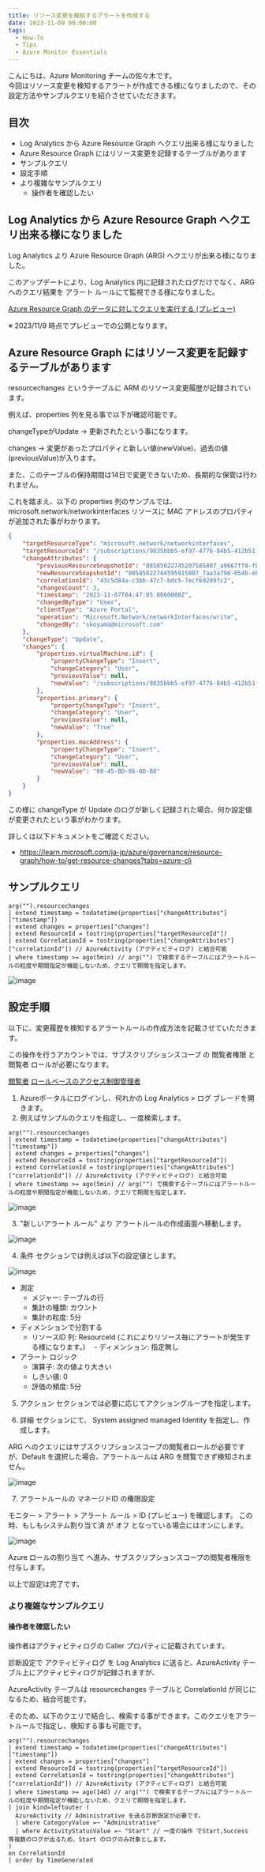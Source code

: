 ```yaml
---
title: リソース変更を検知するアラートを作成する
date: 2023-11-09 00:00:00
tags:
  - How-To
  - Tips
  - Azure Monitor Essentials
---
```


こんにちは、Azure Monitoring チームの佐々木です。  
今回はリソース変更を検知するアラートが作成できる様になりましたので、その設定方法やサンプルクエリを紹介させていただきます。

<!-- more -->

## 目次
- Log Analytics から Azure Resource Graph へクエリ出来る様になりました
- Azure Resource Graph にはリソース変更を記録するテーブルがあります
- サンプルクエリ
- 設定手順
- より複雑なサンプルクエリ
  - 操作者を確認したい

## Log Analytics から Azure Resource Graph へクエリ出来る様になりました

Log Analytics より Azure Resource Graph (ARG) へクエリが出来る様になりました。

このアップデートにより、Log Analytics 内に記録されたログだけでなく、ARG へのクエリ結果を アラート ルールにて監視できる様になりました。

[Azure Resource Graph のデータに対してクエリを実行する (プレビュー)](https://learn.microsoft.com/ja-jp/azure/azure-monitor/logs/azure-monitor-data-explorer-proxy#query-data-in-azure-resource-graph-preview)

※ 2023/11/9 時点でプレビューでの公開となります。

## Azure Resource Graph にはリソース変更を記録するテーブルがあります

resourcechanges というテーブルに ARM のリソース変更履歴が記録されています。

例えば、properties 列を見る事で以下が確認可能です。

changeTypeがUpdate  -> 更新されたという事になります。

changes -> 変更があったプロパティと新しい値(newValue)、過去の値(previousValue)が入ります。

また、このテーブルの保持期間は14日で変更できないため、長期的な保管は行われません。

これを踏まえ、以下の properties 列のサンプルでは、microsoft.network/networkinterfaces リソースに MAC アドレスのプロパティが追加された事がわかります。

```json
{
    "targetResourceType": "microsoft.network/networkinterfaces",
    "targetResourceId": "/subscriptions/9835bbb5-ef97-4776-84b5-412b51f0ea8d/resourceGroups/1627/providers/Microsoft.Network/networkInterfaces/1627vm837",
    "changeAttributes": {
        "previousResourceSnapshotId": "08585022745207585807_a9667ff8-fb74-82a5-ffd1-419287f1063f_3620098351_1699332364",
        "newResourceSnapshotId": "08585022744595915807_7aa3a796-054b-ebe0-df8e-673414ebfde7_82482185_1699332425",
        "correlationId": "43c5d84a-c3bb-47c7-bdc5-7ecf69209fc2",
        "changesCount": 3,
        "timestamp": "2023-11-07T04:47:05.8860000Z",
        "changedByType": "User",
        "clientType": "Azure Portal",
        "operation": "Microsoft.Network/networkInterfaces/write",
        "changedBy": "skoyama@microsoft.com"
    },
    "changeType": "Update",
    "changes": {
        "properties.virtualMachine.id": {
            "propertyChangeType": "Insert",
            "changeCategory": "User",
            "previousValue": null,
            "newValue": "/subscriptions/9835bbb5-ef97-4776-84b5-412b51f0ea8d/resourceGroups/1627/providers/Microsoft.Compute/virtualMachines/1627vm"
        },
        "properties.primary": {
            "propertyChangeType": "Insert",
            "changeCategory": "User",
            "previousValue": null,
            "newValue": "True"
        },
        "properties.macAddress": {
            "propertyChangeType": "Insert",
            "changeCategory": "User",
            "previousValue": null,
            "newValue": "60-45-BD-66-0D-B8"
        }
    }
}
```

この様に changeType が Update のログが新しく記録された場合、何か設定値が変更されたという事がわかります。

詳しくは以下ドキュメントをご確認ください。

- https://learn.microsoft.com/ja-jp/azure/governance/resource-graph/how-to/get-resource-changes?tabs=azure-cli

## サンプルクエリ

```Kusto
arg("").resourcechanges
| extend timestamp = todatetime(properties["changeAttributes"]["timestamp"])
| extend changes = properties["changes"]
| extend ResourceId = tostring(properties["targetResourceId"])
| extend CorrelationId = tostring(properties["changeAttributes"]["correlationId"]) // AzureActivity (アクティビティログ) と結合可能
| where timestamp >= ago(5min) // arg("") で検索するテーブルにはアラートルールの粒度や期間指定が機能しないため、クエリで期間を指定します。
```

![image](https://github.com/sakkuntyo/cssblog/assets/20591351/01da721e-2011-4df9-ab3a-1feed3008c21)

## 設定手順

以下に、変更履歴を検知するアラートルールの作成方法を記載させていただきます。

この操作を行うアカウントでは、サブスクリプションスコープ の 閲覧者権限 と 閲覧者 ロールが必要になります。

[閲覧者](https://learn.microsoft.com/ja-jp/azure/role-based-access-control/built-in-roles#reader)
[ロールベースのアクセス制御管理者](https://learn.microsoft.com/ja-jp/azure/role-based-access-control/built-in-roles#role-based-access-control-administrator-preview)

1. Azureポータルにログインし、何れかの Log Analytics > ログ ブレードを開きます。
2. 例えばサンプルのクエリを指定し、一度検索します。

```
arg("").resourcechanges
| extend timestamp = todatetime(properties["changeAttributes"]["timestamp"])
| extend changes = properties["changes"]
| extend ResourceId = tostring(properties["targetResourceId"])
| extend CorrelationId = tostring(properties["changeAttributes"]["correlationId"]) // AzureActivity (アクティビティログ) と結合可能
| where timestamp >= ago(5min) // arg("") で検索するテーブルにはアラートルールの粒度や期間指定が機能しないため、クエリで期間を指定します。
```

![image](https://github.com/sakkuntyo/cssblog/assets/20591351/01da721e-2011-4df9-ab3a-1feed3008c21)

3. "新しいアラート ルール" より アラートルールの作成画面へ移動します。

![image](https://github.com/sakkuntyo/cssblog/assets/20591351/58c560b1-c619-414d-9403-3185e507ae5f)

4. 条件 セクションでは例えば以下の設定値とします。

![image](https://github.com/sakkuntyo/cssblog/assets/20591351/f90210e5-94b1-4ab2-931f-1671ca13b631)

- 測定
  - メジャー: テーブルの行
  - 集計の種類: カウント
  - 集計の粒度: 5分
- ディメンションで分割する
  - リソースID 列: ResourceId (これによりリソース毎にアラートが発生する様になります。)
　- ディメンション: 指定無し
- アラート ロジック
  - 演算子: 次の値より大きい
  - しきい値: 0
  - 評価の頻度: 5分

5. アクション セクションでは必要に応じてアクショングループを指定します。

6. 詳細 セクションにて、 System assigned managed Identity を指定し、作成します。

ARG へのクエリにはサブスクリプションスコープの閲覧者ロールが必要ですが、Default を選択した場合、アラートルールは ARG を閲覧できず検知されません。

![image](https://github.com/sakkuntyo/cssblog/assets/20591351/086a3aca-12de-417b-8095-0f9910dd2cea)

7. アラートルールの マネージドID の権限設定

モニター > アラート > アラート ルール > ID (プレビュー) を確認します。
この時、もしもシステム割り当て済 が オフ となっている場合にはオンにします。

![image](https://github.com/sakkuntyo/cssblog/assets/20591351/5989c4b1-1194-461b-806a-d2d9ff0db5af)

Azure ロールの割り当て へ進み、サブスクリプションスコープの閲覧者権限を付与します。

以上で設定は完了です。

### より複雑なサンプルクエリ

#### 操作者を確認したい

操作者はアクティビティログの Caller プロパティに記載されています。

診断設定で アクティビティログ を Log Analytics に送ると、AzureActivity テーブル上にアクティビティログが記録されますが、

AzureActivity テーブルは resourcechanges テーブルと CorrelationId が同じになるため、結合可能です。

そのため、以下のクエリで結合し、検索する事ができます。このクエリをアラートルールで指定し、検知する事も可能です。

```Kusto
arg("").resourcechanges
| extend timestamp = todatetime(properties["changeAttributes"]["timestamp"])
| extend changes = properties["changes"]
| extend ResourceId = tostring(properties["targetResourceId"])
| extend CorrelationId = tostring(properties["changeAttributes"]["correlationId"]) // AzureActivity (アクティビティログ) と結合可能
| where timestamp >= ago(14d) // arg("") で検索するテーブルにはアラートルールの粒度や期間指定が機能しないため、クエリで期間を指定します。
| join kind=leftouter (
  AzureActivity // Administrative を送る診断設定が必要です。
  | where CategoryValue =~ "Administrative"
  | where ActivityStatusValue =~ "Start" // 一度の操作 でStart,Success 等複数のログが出るため、Start のログのみ対象とします。
)
on CorrelationId 
| order by TimeGenerated
```



